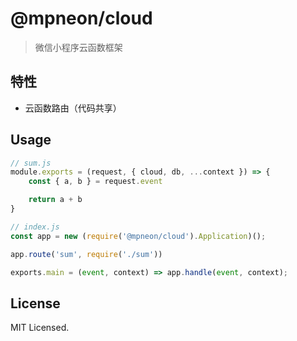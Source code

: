 # @mpneon/cloud

> 微信小程序云函数框架

## 特性
- 云函数路由（代码共享）

## Usage

```javascript
// sum.js
module.exports = (request, { cloud, db, ...context }) => {
    const { a, b } = request.event

    return a + b
}
```

```javascript
// index.js
const app = new (require('@mpneon/cloud').Application)();

app.route('sum', require('./sum'))

exports.main = (event, context) => app.handle(event, context);
```

## License

MIT Licensed.